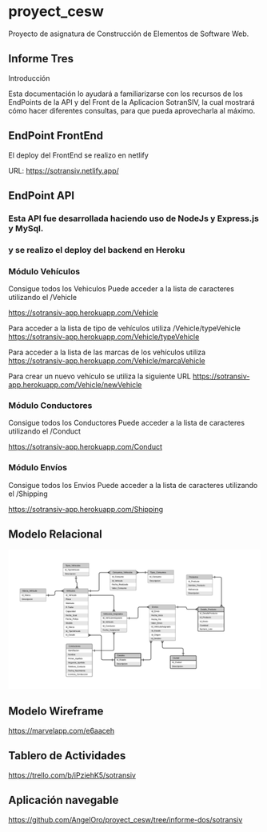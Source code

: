 # proyect_cesw
Proyecto de asignatura de Construcción de Elementos de Software Web.  

## Informe Tres

Introducción

Esta documentación lo ayudará a familiarizarse con los recursos de los EndPoints de la API y del Front de la Aplicacion SotranSIV,  la cual mostrará cómo hacer diferentes consultas, para que pueda aprovecharla al máximo.

## EndPoint FrontEnd
El deploy del FrontEnd se realizo en netlify 

URL: https://sotransiv.netlify.app/

## EndPoint API

### Esta API fue desarrollada  haciendo uso de NodeJs y Express.js y MySql.
### y se realizo el deploy del backend en Heroku 


### Módulo Vehículos

Consigue todos los Vehiculos
Puede acceder a la lista de caracteres utilizando el /Vehicle

https://sotransiv-app.herokuapp.com/Vehicle

Para acceder a la lista de tipo de vehículos utiliza /Vehicle/typeVehicle
https://sotransiv-app.herokuapp.com/Vehicle/typeVehicle

Para acceder a la lista de las marcas de los vehículos utiliza 
https://sotransiv-app.herokuapp.com/Vehicle/marcaVehicle

Para crear un nuevo vehículo se utiliza la siguiente URL
https://sotransiv-app.herokuapp.com/Vehicle/newVehicle 

### Módulo Conductores

Consigue todos los Conductores
Puede acceder a la lista de caracteres utilizando el /Conduct

https://sotransiv-app.herokuapp.com/Conduct


### Módulo Envíos

Consigue todos los Envios
Puede acceder a la lista de caracteres utilizando el /Shipping

https://sotransiv-app.herokuapp.com/Shipping


## Modelo Relacional
![Modelo Relacional](modelo_relacional.png)

## Modelo Wireframe
https://marvelapp.com/e6aaceh

## Tablero de Actividades
https://trello.com/b/iPziehK5/sotransiv

## Aplicación navegable
https://github.com/AngelOro/proyect_cesw/tree/informe-dos/sotransiv


